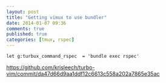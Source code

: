 ```yaml
---
layout: post
title: "Getting vimux to use bundler"
date: 2014-01-07 09:36
comments: true
published: true
categories: [tmux, rspec]
---
```


```
let g:turbux_command_rspec  = 'bundle exec rspec'
```

https://github.com/krisleech/turbo-vim/commit/da47d66d9aa1ddf12c6613c558a202a7865e35ac
